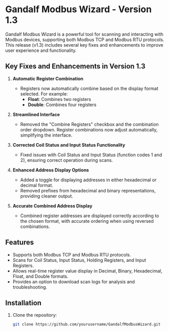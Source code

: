 # Gandalf Modbus Wizard - Version 1.3

Gandalf Modbus Wizard is a powerful tool for scanning and interacting with Modbus devices, supporting both Modbus TCP and Modbus RTU protocols. This release (v1.3) includes several key fixes and enhancements to improve user experience and functionality.

## Key Fixes and Enhancements in Version 1.3

1. **Automatic Register Combination**  
   - Registers now automatically combine based on the display format selected. For example:
     - **Float**: Combines two registers
     - **Double**: Combines four registers

2. **Streamlined Interface**  
   - Removed the "Combine Registers" checkbox and the combination order dropdown. Register combinations now adjust automatically, simplifying the interface.

3. **Corrected Coil Status and Input Status Functionality**  
   - Fixed issues with Coil Status and Input Status (function codes 1 and 2), ensuring correct operation during scans.

4. **Enhanced Address Display Options**  
   - Added a toggle for displaying addresses in either hexadecimal or decimal format.
   - Removed prefixes from hexadecimal and binary representations, providing cleaner output.

5. **Accurate Combined Address Display**  
   - Combined register addresses are displayed correctly according to the chosen format, with accurate ordering when using reversed combinations.

## Features

- Supports both Modbus TCP and Modbus RTU protocols.
- Scans for Coil Status, Input Status, Holding Registers, and Input Registers.
- Allows real-time register value display in Decimal, Binary, Hexadecimal, Float, and Double formats.
- Provides an option to download scan logs for analysis and troubleshooting.

## Installation

1. Clone the repository:
   ```sh
   git clone https://github.com/yourusername/GandalfModbusWizard.git
